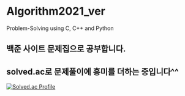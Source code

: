 # Algorithm2021_ver
 Problem-Solving using C, C++ and Python 

## 백준 사이트 문제집으로 공부합니다.

## solved.ac로 문제풀이에 흥미를 더하는 중입니다^^

[![Solved.ac Profile](http://mazassumnida.wtf/api/v2/generate_badge?boj=ojj1123)](https://solved.ac/ojj1123/)
